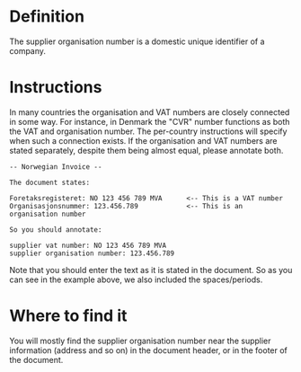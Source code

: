 # Definition
The supplier organisation number is a domestic unique identifier of a company.

# Instructions
In many countries the organisation and VAT numbers are closely connected in some way. For instance, in Denmark the "CVR" number functions as both the VAT and organisation number. The per-country instructions will specify when such a connection exists. If the organisation and VAT numbers are stated separately, despite them being almost equal, please annotate both.

    -- Norwegian Invoice --

    The document states:

    Foretaksregisteret: NO 123 456 789 MVA      <-- This is a VAT number
    Organisasjonsnummer: 123.456.789            <-- This is an organisation number

    So you should annotate:

    supplier vat number: NO 123 456 789 MVA
    supplier organisation number: 123.456.789

Note that you should enter the text as it is stated in the document. So as you can see in the example above, we also included the spaces/periods.

# Where to find it
You will mostly find the supplier organisation number near the supplier information (address and so on) in the document header, or in the footer of the document.
